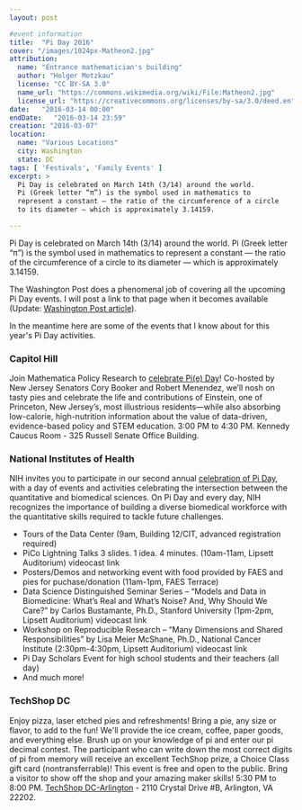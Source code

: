 ```yaml
---
layout: post

#event information
title:  "Pi Day 2016"
cover: "/images/1024px-Matheon2.jpg"
attribution:
  name: "Entrance mathematician's building"
  author: "Holger Motzkau"
  license: "CC BY-SA 3.0"
  name_url: "https://commons.wikimedia.org/wiki/File:Matheon2.jpg"
  license_url: "https://creativecommons.org/licenses/by-sa/3.0/deed.en"
date:   "2016-03-14 00:00"
endDate:   "2016-03-14 23:59"
creation: "2016-03-07"
location:
  name: "Various Locations"
  city: Washington
  state: DC
tags: [ 'Festivals', 'Family Events' ]
excerpt: >
  Pi Day is celebrated on March 14th (3/14) around the world. 
  Pi (Greek letter “π”) is the symbol used in mathematics to
  represent a constant — the ratio of the circumference of a circle
  to its diameter — which is approximately 3.14159.

---
```


Pi Day is celebrated on March 14th (3/14) around the world. Pi
(Greek letter “π”) is the symbol used in mathematics to represent
a constant — the ratio of the circumference of a circle to its
diameter — which is approximately 3.14159.

The Washington Post does a phenomenal job of covering all the upcoming
Pi Day events. I will post a link to that page when
it becomes available (Update: [Washington Post article](https://www.washingtonpost.com/news/going-out-guide/wp/2016/03/10/celebrate-pi-day-with-these-pastry-and-pizza-specials/)).

In the meantime here are some of the events that I know about for
this year's Pi Day activities.

### Capitol Hill

Join Mathematica Policy Research to [celebrate Pi(e) Day](https://www.eventbrite.com/e/pie-day-on-capitol-hill-tickets-21492423417?aff=ebrowse)! Co-hosted by
New Jersey Senators Cory Booker and Robert Menendez, we’ll nosh on
tasty pies and celebrate the life and contributions of Einstein, one of
Princeton, New Jersey’s, most illustrious residents—while also
absorbing low-calorie, high-nutrition information about the value of
data-driven, evidence-based policy and STEM education. 3:00 PM to 4:30
PM. Kennedy Caucus Room - 325 Russell Senate Office Building.

### National Institutes of Health

NIH invites you to participate in our second annual [celebration of 
Pi Day](https://datascience.nih.gov/PiDay2016), with
a day of events and activities celebrating the
intersection between the quantitative and biomedical sciences. 
On Pi Day and every day, NIH recognizes the importance of building a
diverse biomedical workforce with the quantitative skills required to
tackle future challenges.

* Tours of the Data Center (9am, Building 12/CIT, advanced registration required)
* PiCo Lightning Talks 3 slides. 1 idea. 4 minutes. (10am-11am, Lipsett Auditorium) videocast link
* Posters/Demos and networking event with food provided by FAES and pies for puchase/donation (11am-1pm, FAES Terrace)
* Data Science Distinguished Seminar Series – “Models and Data in Biomedicine: What’s Real and What’s Noise? And, Why Should We Care?” by Carlos Bustamante, Ph.D., Stanford University (1pm-2pm, Lipsett Auditorium) videocast link
* Workshop on Reproducible Research – “Many Dimensions and Shared Responsibilities” by Lisa Meier McShane, Ph.D., National Cancer Institute (2:30pm-4:30pm, Lipsett Auditorium) videocast link
* Pi Day Scholars Event for high school students and their teachers (all day)
* And much more!

### TechShop DC

Enjoy pizza, laser etched pies and refreshments! Bring a pie,
any size or flavor, to add to the fun! We'll provide the ice cream,
coffee, paper goods, and everything else. Brush up on your knowledge
of pi and enter our pi decimal contest. The participant who can write
down the most correct digits of pi from memory will receive an
excellent TechShop prize, a Choice Class gift card (nontransferrable)!
This event is free and open to the public. Bring a visitor to
show off the shop and your amazing maker skills! 5:30 PM to 8:00 PM.
[TechShop DC-Arlington](http://www.techshop.ws/Events.html?&action=detail&id=1942) - 2110 Crystal Drive #B, Arlington, VA 22202.


